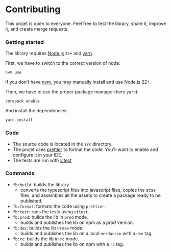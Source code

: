 # Contributing

This projet is open to everyone. Feel free to test the library, share it, improve it, and create merge requests.

### Getting started

The library requires [Node.js](https://nodejs.org/en) `22+` and [yarn](https://yarnpkg.com/).

First, we have to switch to the correct version of node:

```shell
nvm use
```

If you don't have [nvm](https://github.com/nvm-sh/nvm), you may manually install and use Node.js 22+.

Then, we have to use the proper package manager (here `yarn`):

```shell
corepack enable
```

And install the dependencies:

```shell
yarn install
```

### Code

- The source code is located in the `src` directory.
- The projet uses [prettier](https://prettier.io/) to format the code. You'll want to enable and configure it in your IDE.
- The tests are run with [vitest](https://vitest.dev)

### Commands

- `fb:build`: builds the library.
  - converts the typescript files into javascript files, copies the scss files, and assembles all the assets to create a package ready to be published.
- `fb:format`: formats the code using `prettier`.
- `fb:test`: runs the tests using `vitest`.
- `fb:prod`: builds the lib in `prod` mode.
  - builds and publishes the lib on npm as a _prod_ version.
- `fb:dev`: builds the lib in `dev` mode.
  - builds and publishes the lib on a local `verdaccio` with a `dev` tag.
- `fb:rc`: builds the lib in `rc` mode.
  - builds and publishes the lib on npm with a `rc` tag.
